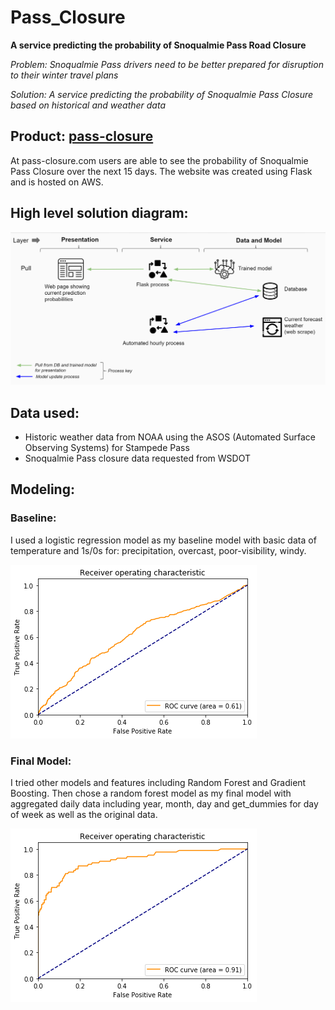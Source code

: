 # Pass_Closure
**A service predicting the probability of Snoqualmie Pass Road Closure**

*Problem: Snoqualmie Pass drivers need to be better prepared for disruption to their winter travel plans*

*Solution: A service predicting the probability of Snoqualmie Pass Closure based on historical and weather data*

## Product: [pass-closure](http://pass-closure.com "Title")

At pass-closure.com users are able to see the probability of Snoqualmie Pass Closure over the next 15 days.
The website was created using Flask and is hosted on AWS.

## High level solution diagram:

![](/imgs/high_level_solution.PNG)

## Data used:

* Historic weather data from NOAA using the ASOS (Automated Surface Observing Systems) for Stampede Pass
* Snoqualmie Pass closure data requested from WSDOT

## Modeling:

### Baseline:
I used a logistic regression model as my baseline model with basic data of temperature and 1s/0s for: precipitation, overcast, poor-visibility, windy. 

![](/imgs/baseline_ROC.png)

### Final Model:
I tried other models and features including Random Forest and Gradient Boosting. Then chose a random forest model as my final model with aggregated daily data including year, month, day and get_dummies for day of week as well as the original data.

![](/imgs/final_model_ROC.png)

